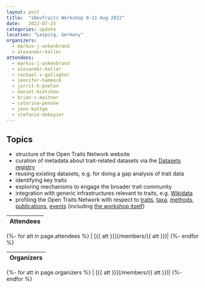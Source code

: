 ```yaml
---
layout: post
title:  "sDevTraits Workshop 8-11 Aug 2022"
date:   2022-07-25
categories: update
location: "Leipzig, Germany"
organizers:
  - markus-j-ankenbrand
  - alexander-keller
attendees:
  - markus-j-ankenbrand
  - alexander-keller
  - rachael-v-gallagher
  - jennifer-hammock
  - jorrit-h-poelen
  - daniel-mietchen
  - brian-s-maitner 
  - caterina-penone
  - jens-kattge
  - stefanie-dekeyzer
---
```




## Topics

- structure of the Open Traits Network website
- curation of metadata about trait-related datasets via the [Datasets registry](https://opentraits.org/datasets.html)
- reusing existing datasets, e.g. for doing a gap analysis of trait data
- identifying key traits
- exploring mechanisms to engage the broader trait community
- integration with generic infrastructures relevant to traits, e.g. [Wikidata](https://wikidata.org/)
- profiling the Open Traits Network with respect to [traits](https://opentraits.org/traits), [taxa](https://opentraits.org/taxa), [methods](https://opentraits.org/methods), [publications](https://opentraits.org/publications), [events](https://opentraits.org/events) (including [the workshop itself](https://scholia.toolforge.org/event/Q113487331))

|Attendees|
|---|
{%- for att in page.attendees %}
| [{{ att }}](/members/{{ att }})|
{%- endfor %}

|Organizers|
|---|
{%- for att in page.organizers %}
| [{{ att }}](/members/{{ att }})|
{%- endfor %}
